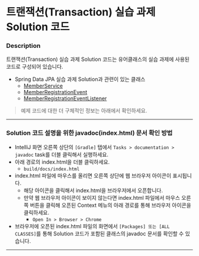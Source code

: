# 트랜잭션(Transaction) 실습 과제 Solution 코드

### Description
트랜잭션(Transaction) 실습 과제 Solution 코드는 유어클래스의 실습 과제에 사용된 코드로 구성되어 있습니다.

* Spring Data JPA 실습 과제 Solution과 관련이 있는 클래스
  * [MemberService](https://github.com/codestates-seb/be-solution-tx/blob/16e6c0bd56477de7cbc33b72bf32c38336c404a4/src/main/java/com/codestates/member/service/MemberService.java)
  * [MemberRegistrationEvent](https://github.com/codestates-seb/be-solution-tx/blob/16e6c0bd56477de7cbc33b72bf32c38336c404a4/src/main/java/com/codestates/helper/event/MemberRegistrationEvent.java)
  * [MemberRegistrationEventListener](https://github.com/codestates-seb/be-solution-tx/blob/16e6c0bd56477de7cbc33b72bf32c38336c404a4/src/main/java/com/codestates/helper/event/MemberRegistrationEventListener.java)

> 예제 코드에 대한 더 구체적인 정보는 아래에서 확인하세요.

---

### Solution 코드 설명을 위한 javadoc(index.html) 문서 확인 방법
* IntelliJ 화면 오른쪽 상단의 `[Gradle]` 탭에서 `Tasks > documentation > javadoc` task를 더블 클릭해서 실행하세요.
* 아래 경로의 index.html을 더블 클릭하세요.
  * `build/docs/index.html`
* index.html 파일에 마우스를 올리면 오른쪽 상단에 웹 브라우저 아이콘이 표시됩니다.
  * 해당 아이콘을 클릭해서 index.html을 브라우저에서 오픈합니다.
  * 만약 웹 브라우저 아이콘이 보이지 않는다면 index.html 파일에서 마우스 오른쪽 버튼을 클릭해 오픈된 Context 메뉴의 아래 경로를 통해 브라우저 아이콘을 클릭하세요.
    * `Open In > Browser > Chrome`
* 브라우저에 오픈된 index.html 파일의 화면에서 `[Packages] 또는 [ALL CLASSES]`를 통해 Solution 코드가 포함된 클래스의 javadoc 문서를 확인할 수 있습니다.

---

